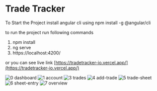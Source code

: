 # Trade Tracker

To Start the Project install angular cli using
npm install -g @angular/cli

to run the project run following commands
1. npm install 
2. ng serve
3. https://localhost:4200/

or you can see live link
[https://tradetracker-io.vercel.app/](https://tradetracker-io.vercel.app/)


![0 dashboard](https://github.com/keval101/paper-trading/assets/62419921/4f31baed-9b20-4996-98f5-128175f0bd4a)
![1 account](https://github.com/keval101/paper-trading/assets/62419921/6c54329a-4d71-4bb9-8516-e061b503e442)
![3 trades](https://github.com/keval101/paper-trading/assets/62419921/cfb1c376-df0d-4cbc-a270-e37619f164c5)
![4 add-trade](https://github.com/keval101/paper-trading/assets/62419921/0b77612e-1317-42ea-879e-662784d0e329)
![5 trade-sheet](https://github.com/keval101/paper-trading/assets/62419921/65acff48-6642-47a7-80ac-973e1036a697)
![6 sheet-entry](https://github.com/keval101/paper-trading/assets/62419921/3f623603-0970-4fe2-abea-025183148d57)
![7 overview](https://github.com/keval101/paper-trading/assets/62419921/f0686846-6b00-4c53-be20-629fb406c812)
